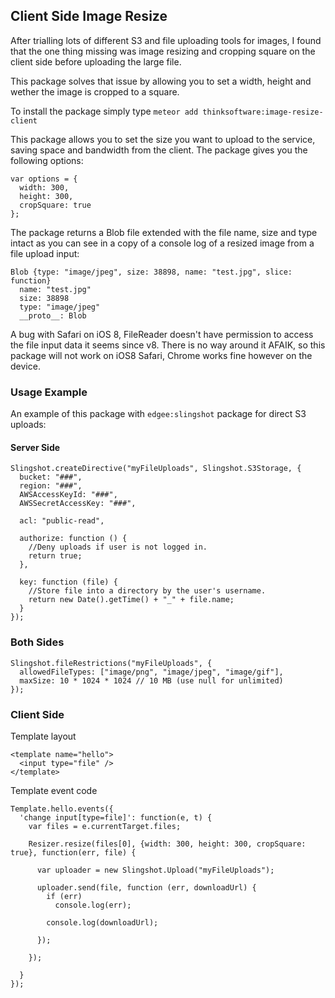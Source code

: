 Client Side Image Resize
------------------------

After trialling lots of different S3 and file uploading tools for images, I found that the one thing missing was
image resizing and cropping square on the client side before uploading the large file.

This package solves that issue by allowing you to set a width, height and wether the image is cropped to a square.

To install the package simply type `meteor add thinksoftware:image-resize-client`

This package allows you to set the size you want to upload to the service, saving space and bandwidth from the client. The package gives you the following options:

```
var options = {
  width: 300,
  height: 300,
  cropSquare: true
};
```

The package returns a Blob file extended with the file name, size and type intact as you can see in a copy of a console log of a resized image from a file upload input:

```
Blob {type: "image/jpeg", size: 38898, name: "test.jpg", slice: function}
  name: "test.jpg"
  size: 38898
  type: "image/jpeg"
  __proto__: Blob
```

A bug with Safari on iOS 8, FileReader doesn't have permission to access the file input data it seems since v8.
There is no way around it AFAIK, so this package will not work on iOS8 Safari, Chrome works fine however on the device.

### Usage Example

An example of this package with `edgee:slingshot` package for direct S3 uploads:

#### Server Side

```
Slingshot.createDirective("myFileUploads", Slingshot.S3Storage, {
  bucket: "###",
  region: "###",
  AWSAccessKeyId: "###",
  AWSSecretAccessKey: "###",

  acl: "public-read",

  authorize: function () {
    //Deny uploads if user is not logged in.
    return true;
  },

  key: function (file) {
    //Store file into a directory by the user's username.
    return new Date().getTime() + "_" + file.name;
  }
});
```

### Both Sides

```
Slingshot.fileRestrictions("myFileUploads", {
  allowedFileTypes: ["image/png", "image/jpeg", "image/gif"],
  maxSize: 10 * 1024 * 1024 // 10 MB (use null for unlimited)
});
```

### Client Side

Template layout
```
<template name="hello">
  <input type="file" />
</template>
```

Template event code
```
Template.hello.events({
  'change input[type=file]': function(e, t) {
    var files = e.currentTarget.files;

    Resizer.resize(files[0], {width: 300, height: 300, cropSquare: true}, function(err, file) {

      var uploader = new Slingshot.Upload("myFileUploads");

      uploader.send(file, function (err, downloadUrl) {
        if (err)
          console.log(err);

        console.log(downloadUrl);

      });

    });

  }
});
```
